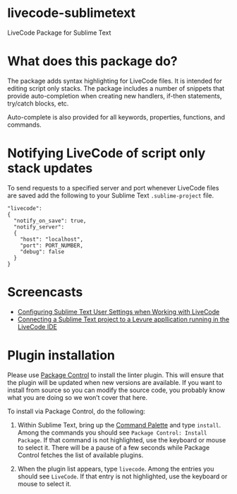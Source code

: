 livecode-sublimetext
==============
LiveCode Package for Sublime Text

# What does this package do?

The package adds syntax highlighting for LiveCode files. It is intended for editing script only stacks. The package includes a number of snippets that provide auto-completion when creating new handlers, if-then statements, try/catch blocks, etc.

Auto-complete is also provided for all keywords, properties, functions, and commands.

# Notifying LiveCode of script only stack updates

To send requests to a specified server and port whenever LiveCode files are saved add the following to your Sublime Text `.sublime-project` file.

```
"livecode":
{
  "notify_on_save": true,
  "notify_server":
  {
    "host": "localhost",
    "port": PORT_NUMBER,
    "debug": false
  }
}
```

# Screencasts

- [Configuring Sublime Text User Settings when Working with LiveCode](https://www.youtube.com/watch?v=RkhrHdah0zY)
- [Connecting a Sublime Text project to a Levure appllication running in the LiveCode IDE](https://www.youtube.com/watch?v=gkVo35Tb3ck)

# Plugin installation
Please use [Package Control][pc] to install the linter plugin. This will ensure that the plugin will be updated when new versions are available. If you want to install from source so you can modify the source code, you probably know what you are doing so we won’t cover that here.

To install via Package Control, do the following:

1. Within Sublime Text, bring up the [Command Palette][cmd] and type `install`. Among the commands you should see `Package Control: Install Package`. If that command is not highlighted, use the keyboard or mouse to select it. There will be a pause of a few seconds while Package Control fetches the list of available plugins.

2. When the plugin list appears, type `livecode`. Among the entries you should see `LiveCode`. If that entry is not highlighted, use the keyboard or mouse to select it.

[pc]: https://sublime.wbond.net/installation
[cmd]: http://docs.sublimetext.info/en/sublime-text-3/extensibility/command_palette.html
